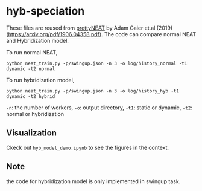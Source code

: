 # hyb-speciation

These files are reused from [prettyNEAT](https://github.com/google/brain-tokyo-workshop/tree/master/WANNRelease/prettyNEAT) by Adam Gaier et.al (2019) (https://arxiv.org/pdf/1906.04358.pdf). The code can compare normal NEAT and Hybridization model. 

To run normal NEAT, 
```
python neat_train.py -p/swingup.json -n 3 -o log/history_normal -t1 dynamic -t2 normal
```

To run hybridization model, 
```
python neat_train.py -p/swingup.json -n 3 -o log/history_hyb -t1 dynamic -t2 hybrid
```

`-n`:  the number of workers,
`-o`:  output directory,
`-t1`:  static or dynamic,
`-t2`:  normal or hybridization

## Visualization
Ckeck out `hyb_model_demo.ipynb` to see the figures in the context.


## Note 
the code for hybridization model is only implemented in swingup task.
